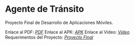 # Agente de Tránsito
Proyecto Final de Desarrollo de Aplicaciones Móviles.

Enlace al PDF: *[PDF](https://drive.google.com/file/d/1V77jVc3r8hv8eIP3VnGBqqLs6jMWWkuv/view?usp=sharing)*
Enlace al APK: *[APK](https://drive.google.com/file/d/15ovePTRYm2I962FaGLB0xwWmW2A10ilx/view?usp=sharing)*
Enlace al Video: *[Video](https://youtu.be/SNUwIvqU_zE)*
Requerimentos del Proyecto: *[Proyecto Final](https://docs.google.com/document/d/1KkS2U_tfdekKa-gaCPeg5VQjNBqLuVOJKfAVbav351k/edit?usp=sharing)*
